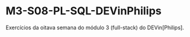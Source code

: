 # M3-S08-PL-SQL-DEVinPhilips
Exercícios da oitava semana do módulo 3 (full-stack) do DEVin[Philips].
